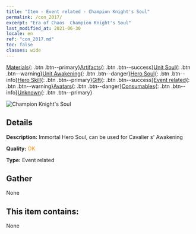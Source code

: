```yaml
---
title: "Item - Event related - Champion Knight's Soul"
permalink: /con_2017/
excerpt: "Era of Chaos  Champion Knight's Soul"
last_modified_at: 2021-06-30
locale: en
ref: "con_2017.md"
toc: false
classes: wide
---
```

 [Materials](/Items/){: .btn .btn--primary}[Artifacts](/Items/Artifacts/){: .btn .btn--success}[Unit Soul](/Items/UnitSoul/){: .btn .btn--warning}[Unit Awakening](/Items/UnitAwakening/){: .btn .btn--danger}[Hero Soul](/Items/HeroSoul/){: .btn .btn--info}[Hero Skill](/Items/HeroSkill/){: .btn .btn--primary}[Gift](/Items/Gift/){: .btn .btn--success}[Event related](/Items/Events/){: .btn .btn--warning}[Avatars](/Items/Avatars/){: .btn .btn--danger}[Consumables](/Items/Consumables/){: .btn .btn--info}[Unknown](/Items/Unknown/){: .btn .btn--primary}

 ![Champion Knight's Soul](/images/t/juexing_106.jpg)

## Details
 **Description:** Immortal Hero Soul, can be used for Cavalier s' Awakening

 **Quality:** <span style="color: #FF8C00">OK</span>

 **Type:** Event related

## Gather

  None

## This item contains:

  None

